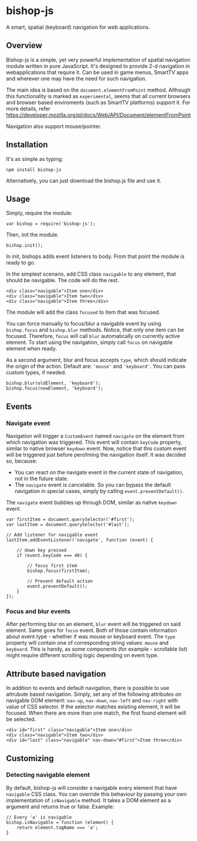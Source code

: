 # bishop-js
A smart, spatial (keyboard) navigation for web applications.

## Overview
Bishop-js is a simple, yet very powerful implementation of spatial navigation module written in pure JavaScript.
It's designed to provide 2-d navigation in webapplications that require it. Can be used in game menus, SmartTV apps 
and wherever one may have the need for such navigation.

The main idea is based on the `document.elementFromPoint` method. Although this functionality is marked as 
`experimental`, seems that all current browsers and browser based enviroments (such as SmartTV platforms) support it.
For more details, refer https://developer.mozilla.org/pl/docs/Web/API/Document/elementFromPoint

Navigation also support mouse/pointer. 

## Installation

It's as simple as typing:
    
    npm install bishop-js

Alternatively, you can just download the bishop.js file and use it.

## Usage

Simply, require the module:

    var bishop = require('bishop-js');

Then, init the module.

    bishop.init();

In init, bishops adds event listeners to body. From that point the module is ready to go.

In the simplest scenario, add CSS class `navigable` to any element, that should be navigable. The code will do the 
rest. 

    <div class="navigable">Item one</div>
    <div class="navigable">Item two</div>
    <div class="navigable">Item three</div>

The module will add the class `focused` to item that was focused.

You can force manually to focus/blur a navigable event by using `bishop.focus` and `bishop.blur` methods. Notice, that
only one item can be focused. Therefore, `focus` will call `blur` automatically on currently active element.
To start using the navigation, simply call `focus` on navigable element when ready.

As a second argument, blur and focus accepts `type`, which should indicate the origin of the action. Default are:
`'mouse'` and `'keyboard'`. You can pass custom types, if needed.

    bishop.blur(oldElement, 'keyboard');
    bishop.focus(newElement, 'keyboard');

## Events

### Navigate event
Navigation will trigger a `CustomEvent` named `navigate` on the element from which navigation was triggered. 
This event will contain `keyCode` property, similar to native browser `keydown` event. Now, notice that this custom
event will be triggered just before perofming the navigation itself. It was decided so, because:

* You can react on the navigate event in the current state of navigation, not in the future state.
* The `navigate` event is cancelable. So you can bypass the default navigation in special cases, simply by calling
  `event.preventDefault()`.

The `navigate` event bubbles up through DOM, similar as native `keydown` event.

    var firstItem = document.querySelector('#first');
    var lastItem = document.querySelector('#last');

    // Add listener for navigable event
    lastItem.addEventListener('navigate', function (event) {

        // down key pressed
        if (event.keyCode === 40) {
            
            // focus first item
            bishop.focus(firstItem);
            
            // Prevent default action
            event.preventDefault();
        }
    });

### Focus and blur events
After performing blur on an element, `blur` event will be triggered on said element. Same goes for `focus` event. Both
of those contain information about event type - whether if was mouse or keyboard event. The `type` property will contain
one of corresponding string values: `mouse` and `keyboard`. This is handy, as some components (for example - scrollable
list) might require different scrolling logic depending on event type.

## Attribute based navigation
In addition to events and default navigation, there is possible to use attrubute based navigation. Simply, set any of
the following attributes on navigable DOM element: `nav-up`, `nav-down`, `nav-left` and `nav-right` with value of CSS
selector. If the selector matches existing element, it will be focused. When there are more than one match, the first
found element will be selected.

    
    <div id="first" class="navigable">Item one</div>
    <div class="navigable">Item two</div>
    <div id="last" class="navigable" nav-down="#first">Item three</div>


## Customizing

### Detecting navigable element

By default, bishop-js will consider a navigable every element that have `navigable` CSS class. You can override this
behaviour by passing your own implementation of `isNavigable` method. It takes a DOM element as a argument and returns
true or false. Example:

    // Every 'a' is navigable
    bishop.isNavigable = function (element) {
        return element.tagName === 'a';
    }
